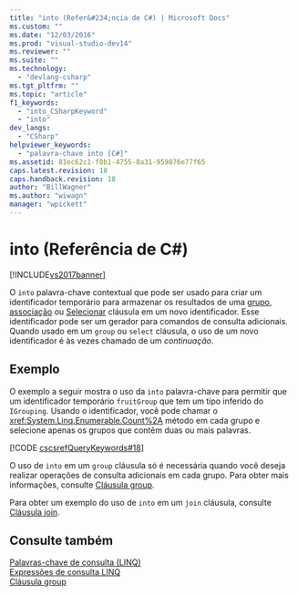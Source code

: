```yaml
---
title: "into (Refer&#234;ncia de C#) | Microsoft Docs"
ms.custom: ""
ms.date: "12/03/2016"
ms.prod: "visual-studio-dev14"
ms.reviewer: ""
ms.suite: ""
ms.technology: 
  - "devlang-csharp"
ms.tgt_pltfrm: ""
ms.topic: "article"
f1_keywords: 
  - "into_CSharpKeyword"
  - "into"
dev_langs: 
  - "CSharp"
helpviewer_keywords: 
  - "palavra-chave into [C#]"
ms.assetid: 81ec62c1-f0b1-4755-8a31-959876e77f65
caps.latest.revision: 18
caps.handback.revision: 18
author: "BillWagner"
ms.author: "wiwagn"
manager: "wpickett"
---
```

# into (Refer&#234;ncia de C#)
[!INCLUDE[vs2017banner](../../../csharp/includes/vs2017banner.md)]

O `into` palavra\-chave contextual que pode ser usado para criar um identificador temporário para armazenar os resultados de uma  [grupo](../../../csharp/language-reference/keywords/group-clause.md),  [associação](../../../csharp/language-reference/keywords/join-clause.md) ou  [Selecionar](../../../csharp/language-reference/keywords/select-clause.md) cláusula em um novo identificador.  Esse identificador pode ser um gerador para comandos de consulta adicionais.  Quando usado em um `group` ou `select` cláusula, o uso de um novo identificador é às vezes chamado de um  *continuação*.  
  
## Exemplo  
 O exemplo a seguir mostra o uso da `into` palavra\-chave para permitir que um identificador temporário `fruitGroup` que tem um tipo inferido do `IGrouping`.  Usando o identificador, você pode chamar o <xref:System.Linq.Enumerable.Count%2A> método em cada grupo e selecione apenas os grupos que contêm duas ou mais palavras.  
  
 [!CODE [cscsrefQueryKeywords#18](../CodeSnippet/VS_Snippets_VBCSharp/CsCsrefQueryKeywords#18)]  
  
 O uso de `into` em um `group` cláusula só é necessária quando você deseja realizar operações de consulta adicionais em cada grupo.  Para obter mais informações, consulte [Cláusula group](../../../csharp/language-reference/keywords/group-clause.md).  
  
 Para obter um exemplo do uso de `into` em um `join` cláusula, consulte [Cláusula join](../../../csharp/language-reference/keywords/join-clause.md).  
  
## Consulte também  
 [Palavras\-chave de consulta \(LINQ\)](../../../csharp/language-reference/keywords/query-keywords.md)   
 [Expressões de consulta LINQ](../../../csharp/programming-guide/linq-query-expressions/index.md)   
 [Cláusula group](../../../csharp/language-reference/keywords/group-clause.md)